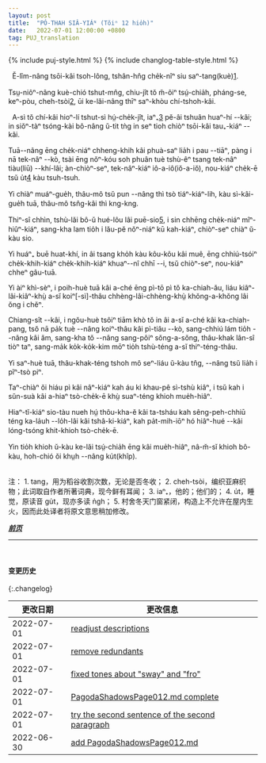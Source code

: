 ```yaml
---
layout: post
title:  "PÓ-THAH SIÂ-YIÁᴺ (Tŏiⁿ 12 hio̍h)"
date:   2022-07-01 12:00:00 +0800
tag: PUJ_translation
---
```


{% include puj-style.html %}
{% include changlog-table-style.html %}

<!-- The people of E Lim were engaged chiefly in farming, getting three crops a year from their land. -->
&nbsp;&nbsp;Ĕ-lîm-nâng tsōi-kâi tsoh-lông, tshân-hn̂g che̍k-nîⁿ siu saⁿ-tang(kuè)<a href="#note_1" class="note">1</a>.
<!-- The women seldom went out of sight of their own houses, and were busy cooking, spinning, and weaving cotton and flax for the family garments. -->
Tsṳ-niôⁿ-nâng kuè-chió tshut-mn̂g, chiu-jît tŏ m̆-ôiⁿ tsṳ́-chia̍h, pháng-se, keⁿ-pòu, cheh-tsòi<a href="#note_2" class="note">2</a>, ūi ke-lăi-nâng thīⁿ saⁿ-khòu chí-tshoh-kâi.

<!-- 原文这段真优美，好一副无忧无虑的幸福童年画面 -->

<!-- When little Number Four was born in this village, his parents were very glad; for they thought that nobody could have too many sons. -->
&nbsp;&nbsp;A-sì tŏ chí-kâi hioⁿ-lí tshut-sì hṳ́-che̍k-jît, iaⁿ₊<a href="#note_3" class="note">3</a> pĕ-âi tshuân huaⁿ-hí &#x002D;&#x002D;kâi; in siŏⁿ-tàⁿ tsóng-kài bô-nâng ŭ-tit tǹg in seⁿ tioh chiòⁿ tsōi-kâi tau₊-kiáⁿ &#x002D;&#x002D;kâi.
<!-- He was wrapped in a clean rag and laid in a basket, which hung by two cords over a beam in the roof, and in which he was swung to sleep. -->
Tuā&#x002D;&#x002D;nâng ēng che̍k-niáⁿ chheng-khih kâi phuà-saⁿ lia̍h i pau &#x002D;&#x002D;tiāⁿ, pàng i nā tek-nâⁿ &#x002D;&#x002D;kò, tsài ēng nŏⁿ-kóu soh phuân tuè tshù-êⁿ tsang tek-nâⁿ tiàu(liū) &#x002D;&#x002D;khí-lâi;
àn-chiòⁿ-seⁿ, tek-nâⁿ-kiáⁿ iô-a-iô(iŏ-a-iŏ), nou-kiáⁿ che̍k-ē tsŭ u̍t<a href="#note_4" class="note">4</a> kàu tsuh-tsuh.
<!-- When he was one month old he had his head shaven in spots, and when he was four months old it was shaven clean. -->
Yi chiàⁿ muáⁿ-gue̍h, thâu-mô tsŭ pun &#x002D;&#x002D;nâng thì tsò tiáⁿ-kiáⁿ-lih, kàu sì-kâi-gue̍h tuā, thâu-mô tsn̂g-kâi thì kng-kng.
<!-- As it was cold weather, and there was never a fire in the house, he was kept warm by a little jacket thickly quilted with cotton, and by two old jackets of his father's wrapped around his legs. -->
Thiⁿ-sî chhìn, tshù-lăi bô-ŭ hué-lôu lâi puē-sio<a href="#note_5" class="note">5</a>, i sin chhēng che̍k-niáⁿ mîⁿ-hiûⁿ-kiáⁿ, sang-kha lam tio̍h i lău-pĕ nŏⁿ-niáⁿ kū kah-kiáⁿ, chiòⁿ-seⁿ chiàⁿ ŭ-kàu sio.
<!-- Long before he had teeth, his mother fed him with soft-boiled rice, which she deftly tucked into his mouth with her fingers, and on which he thrived wonderfully. -->
Yi huáⁿ₊ buē huat-khí, in âi tsang kho̍h kàu kôu-kôu kâi muê, ēng chhiú-tsóiⁿ che̍k-khih-kiáⁿ che̍k-khih-kiáⁿ khuaⁿ&#x002D;&#x002D;nî chhī &#x002D;&#x002D;i, tsŭ chiòⁿ-seⁿ, nou-kiáⁿ chheⁿ gâu-tuā.
<!-- When he fretted much, he was put into a pocket on the back of his eight-year-old sister, and she ran about or swayed to and fro to quiet him. -->
Yi àiⁿ khì-sèⁿ, i poih-huè tuā kâi a-ché ēng pì-tō pì tŏ ka-chiah-ău, liáu kiâⁿ-lâi-kiâⁿ-khṳ̀ a-sĭ koiⁿ[-sì]-thâu chhèng-lâi-chhèng-khṳ̀ khŏng-a-khŏng lâi ŏng i chĕⁿ.
<!-- Indeed, he spent the greater part of first five years of his life on his mother's or his sister's back, sitting in a scarf tied over her shoulders, his arms around her neck, his legs dangling at her sides, and his head bobbing back, looking at the roof or the sky. -->
Chiang-sît &#x002D;&#x002D;kâi, i ngŏu-huè tsôiⁿ tiām khò tŏ in âi a-sĭ a-ché kâi ka-chiah-pang, tsŏ nā pa̍k tuè &#x002D;&#x002D;nâng koiⁿ-thâu kâi pì-tiâu &#x002D;&#x002D;kò, sang-chhiú lám tio̍h &#x002D;&#x002D;nâng kâi ăm, sang-kha tŏ &#x002D;&#x002D;nâng sang-pôiⁿ sŏng-a-sŏng, thâu-khak lân-sî tiòⁿ taⁿ, sang-ma̍k ko̍k-ko̍k-kim mōⁿ tio̍h tshù-téng a-sĭ thiⁿ-téng-thâu.
<!-- When he was three years old, the hair on his crown was allowed to grow long to be braided into a queue. -->
Yi saⁿ-huè tuā, thâu-khak-téng tshoh mô seⁿ-liáu ŭ-kàu tn̂g, &#x002D;&#x002D;nâng tsŭ lia̍h i pĭⁿ-tsò piⁿ.
<!-- Almost as soon as he could walk and carry a basket and rake, he went with his next elder brother to gather fuel on the hills. -->
Taⁿ-chiàⁿ ŏi hiáu pì kâi nâⁿ-kiáⁿ kah áu ki khau-pê sì-tshù kiâⁿ, i tsŭ kah i sŭn-suà kâi a-hiaⁿ tsò-che̍k-ē khṳ̀ suaⁿ-téng khioh mue̍h-hiâⁿ.
<!-- They scraped up the dry wild grass and the fallen needles of the pine-trees, and everything else they could gather to make the pot boil. -->
Hiaⁿ-tĭ-kiáⁿ sio-tàu nueh hṳ́ thôu-kha-ĕ kâi ta-tsháu kah sêng-peh-chhiū téng ka-la̍uh &#x002D;&#x002D;lo̍h-lâi kâi tshâ-ki-kiáⁿ, kah pa̍t-mih-iōⁿ hó hiâⁿ-hué &#x002D;&#x002D;kâi lóng-tsóng khit-khioh tsò-che̍k-ē.
<!-- They had to supply all the fuel that was used for the family cooking, and rarely got beaten except when they failed to gather enough. -->
Yin tio̍h khioh ŭ-kàu ke-lăi tsṳ́-chia̍h ēng kâi mue̍h-hiâⁿ, nâ-m̆-sĭ khioh bô-kàu, hoh-chió ŏi khṳh &#x002D;&#x002D;nâng ku̍t(khîp).
<br>

<br>
注：
1. <span id="note_1">tang，用为稻谷收割次数，无论是否冬收；</span>
2. <span id="note_2">cheh-tsòi，编织亚麻织物；此词取自作者所著词典，现今鲜有耳闻；</span>
3. <span id="note_3">iaⁿ₊，他的；他们的；</span>
4. <span id="note_4">u̍t，睡觉，原读音 gu̍t，现亦多读 n̍gh；</span>
5. <span id="note_5">村舍冬天门窗紧闭，构造上不允许在屋内生火，因而此处译者将原文意思稍加修改。</span>
<br>


***[前页](PagodaShadowsPage011.html)***
<!-- ***[后页](PagodaShadowsPage013.html)*** -->


---
<br>

#### 变更历史

{:.changelog}

| 更改日期 | 更改信息 |
| --- | --- |
| 2022-07-01 | <a href="https://github.com/DonAnthonyLee/DonAnthonyLee.github.io/commit/3b8de966ee19bcfda553003e8a02a03c0d2ccc4a" target="_blank">readjust descriptions</a> |
| 2022-07-01 | <a href="https://github.com/DonAnthonyLee/DonAnthonyLee.github.io/commit/129e07d292643eaeb913d1cd00547a6a3c8a7098" target="_blank">remove redundants</a> |
| 2022-07-01 | <a href="https://github.com/DonAnthonyLee/DonAnthonyLee.github.io/commit/dd3fdba25c90860d2e9f431823be3a069ff092cc" target="_blank">fixed tones about "sway" and "fro"</a> |
| 2022-07-01 | <a href="https://github.com/DonAnthonyLee/DonAnthonyLee.github.io/commit/bcf619ae41ba396774025610461b0b5286e5525e" target="_blank">PagodaShadowsPage012.md complete</a> |
| 2022-07-01 | <a href="https://github.com/DonAnthonyLee/DonAnthonyLee.github.io/commit/76e14aa33c1661049817a7ea7d88a0c60f2a9413" target="_blank">try the second sentence of the second paragraph</a> |
| 2022-06-30 | <a href="https://github.com/DonAnthonyLee/DonAnthonyLee.github.io/commit/481d83b11d90cb51c48f96daee55a5865fe49088" target="_blank">add PagodaShadowsPage012.md</a> |
